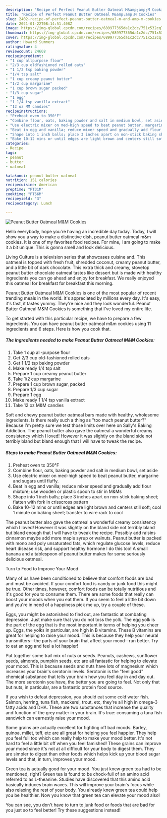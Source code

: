 ```yaml
---
description: "Recipe of Perfect Peanut Butter Oatmeal M&amp;amp;M Cookies"
title: "Recipe of Perfect Peanut Butter Oatmeal M&amp;amp;M Cookies"
slug: 2402-recipe-of-perfect-peanut-butter-oatmeal-m-and-amp-m-cookies
date: 2021-01-22T08:14:51.408Z
image: https://img-global.cpcdn.com/recipes/689977365da1c2dc/751x532cq70/peanut-butter-oatmeal-mm-cookies-recipe-main-photo.jpg
thumbnail: https://img-global.cpcdn.com/recipes/689977365da1c2dc/751x532cq70/peanut-butter-oatmeal-mm-cookies-recipe-main-photo.jpg
cover: https://img-global.cpcdn.com/recipes/689977365da1c2dc/751x532cq70/peanut-butter-oatmeal-mm-cookies-recipe-main-photo.jpg
author: Howard Summers
ratingvalue: 4
reviewcount: 24668
recipeingredient:
- "1 cup allpurpose flour"
- "2/3 cup oldfashioned rolled oats"
- "1 1/2 tsp baking powder"
- "1/4 tsp salt"
- "1 cup creamy peanut butter"
- "1/2 cup margarine"
- "1 cup brown sugar packed"
- "1/3 cup sugar"
- "1 egg"
- "1 1/4 tsp vanilla extract"
- "12 oz MM candies"
recipeinstructions:
- "Preheat oven to 350°F"
- "Combine flour, oats, baking powder and salt in medium bowl, set aside"
- "Use electric mixer on med-high speed to beat peanut butter, margarine and sugars until fluffy."
- "Beat in egg and vanilla; reduce mixer speed and gradually add flour mixture; use wooden or plastic spoon to stir in M&amp;Ms"
- "Shape into 1 inch balls; place 3 inches apart on non-stick baking sheet; flatten with fork in crisscross pattern"
- "Bake 10-12 mins or until edges are light brown and centers still soft; cool 1 minute on baking sheet; transfer to wire rack to cool"
categories:
- Recipe
tags:
- peanut
- butter
- oatmeal

katakunci: peanut butter oatmeal 
nutrition: 151 calories
recipecuisine: American
preptime: "PT31M"
cooktime: "PT56M"
recipeyield: "3"
recipecategory: Lunch

---
```



![Peanut Butter Oatmeal M&amp;M Cookies](https://img-global.cpcdn.com/recipes/689977365da1c2dc/751x532cq70/peanut-butter-oatmeal-mm-cookies-recipe-main-photo.jpg)

Hello everybody, hope you're having an incredible day today. Today, I will show you a way to make a distinctive dish, peanut butter oatmeal m&amp;m cookies. It is one of my favorites food recipes. For mine, I am going to make it a bit unique. This is gonna smell and look delicious.

Living Culture is a television series that showcases cuisine and. This oatmeal is topped with fresh fruit, shredded coconut, creamy peanut butter, and a little bit of dark chocolate. This extra thick and creamy, stovetop peanut butter chocolate oatmeal tastes like dessert but is made with healthy ingredients you can go ahead and enjoy for breakfast. We really enjoyed this oatmeal for breakfast for breakfast this morning.

Peanut Butter Oatmeal M&amp;M Cookies is one of the most popular of recent trending meals in the world. It's appreciated by millions every day. It's easy, it's fast, it tastes yummy. They're nice and they look wonderful. Peanut Butter Oatmeal M&amp;M Cookies is something that I've loved my entire life.


To get started with this particular recipe, we have to prepare a few ingredients. You can have peanut butter oatmeal m&amp;m cookies using 11 ingredients and 6 steps. Here is how you cook that.

<!--inarticleads1-->

##### The ingredients needed to make Peanut Butter Oatmeal M&amp;M Cookies:

1. Take 1 cup all-purpose flour
1. Get 2/3 cup old-fashioned rolled oats
1. Get 1 1/2 tsp baking powder
1. Make ready 1/4 tsp salt
1. Prepare 1 cup creamy peanut butter
1. Take 1/2 cup margarine
1. Prepare 1 cup brown sugar, packed
1. Prepare 1/3 cup sugar
1. Prepare 1 egg
1. Make ready 1 1/4 tsp vanilla extract
1. Take 12 oz M&amp;M candies


Soft and chewy peanut butter oatmeal bars made with healthy, wholesome ingredients. Is there really such a thing as &#34;too much peanut butter?&#34; Because I&#39;m pretty sure we test those limits over here on Sally&#39;s Baking Addiction. The peanut butter also gave the oatmeal a wonderful creamy consistency which I loved! However it was slightly on the bland side not terribly bland but bland enough that I will have to tweak the recipe. 

<!--inarticleads2-->

##### Steps to make Peanut Butter Oatmeal M&amp;M Cookies:

1. Preheat oven to 350°F
1. Combine flour, oats, baking powder and salt in medium bowl, set aside
1. Use electric mixer on med-high speed to beat peanut butter, margarine and sugars until fluffy.
1. Beat in egg and vanilla; reduce mixer speed and gradually add flour mixture; use wooden or plastic spoon to stir in M&amp;Ms
1. Shape into 1 inch balls; place 3 inches apart on non-stick baking sheet; flatten with fork in crisscross pattern
1. Bake 10-12 mins or until edges are light brown and centers still soft; cool 1 minute on baking sheet; transfer to wire rack to cool


The peanut butter also gave the oatmeal a wonderful creamy consistency which I loved! However it was slightly on the bland side not terribly bland but bland enough that I will have to tweak the recipe. Possibly add raisins cinnamon maybe add more maple syrup or walnuts. Peanut butter is packed with mono and poly unsaturated fats, which regulate glucose levels, reduce heart disease risk, and support healthy hormone I do this too! A small banana and a tablespoon of peanut butter makes for some seriously delicious oatmeal. 

Turn to Food to Improve Your Mood


Many of us have been conditioned to believe that comfort foods are bad and must be avoided. If your comfort food is candy or junk food this might be true. Other times, however, comfort foods can be totally nutritious and it's good for you to consume them. There are some foods that really can boost your moods when you eat them. If you seem to feel a little bit down and you're in need of a happiness pick me up, try a couple of these.

Eggs, you might be astonished to find out, are fantastic at combating depression. Just make sure that you do not toss the yolk. The egg yolk is the part of the egg that is the most important in terms of helping you cheer up. Eggs, the yolks in particular, are high in B vitamins. These B vitamins are great for helping to raise your mood. This is because they help your neural transmitters--the parts of your brain that affect your mood--run better. Try to eat an egg and feel a lot happier!

Put together some trail mix of nuts or seeds. Peanuts, cashews, sunflower seeds, almonds, pumpkin seeds, etc are all fantastic for helping to elevate your mood. This is because seeds and nuts have lots of magnesium which increases your brain's serotonin levels. Serotonin is the "feel good" chemical substance that tells your brain how you feel day in and day out. The more serotonin you have, the better you are going to feel. Not only that but nuts, in particular, are a fantastic protein food source.

If you wish to defeat depression, you should eat some cold water fish. Salmon, herring, tuna fish, mackerel, trout, etc, they're all high in omega-3 fatty acids and DHA. These are two substances that increase the quality and function of the grey matter in your brain. It's true: consuming a tuna fish sandwich can earnestly raise your mood. 

Some grains are actually excellent for fighting off bad moods. Barley, quinoa, millet, teff, etc are all great for helping you feel happier. They help you feel full too which can really help to make your mood better. It's not hard to feel a little bit off when you feel famished! These grains can improve your mood since it's not at all difficult for your body to digest them. They are simpler to digest than other foods which helps kick up your blood sugar levels and that, in turn, improves your mood.

Green tea is actually good for your mood. You just knew green tea had to be mentioned, right? Green tea is found to be chock-full of an amino acid referred to as L-theanine. Studies have discovered that this amino acid basically induces brain waves. This will improve your brain's focus while also relaxing the rest of your body. You already knew green tea could help you be healthier. Now you know that green tea can elevate your mood also!

You can see, you don't have to turn to junk food or foods that are bad for you just so to feel better! Try  these suggestions  instead!

